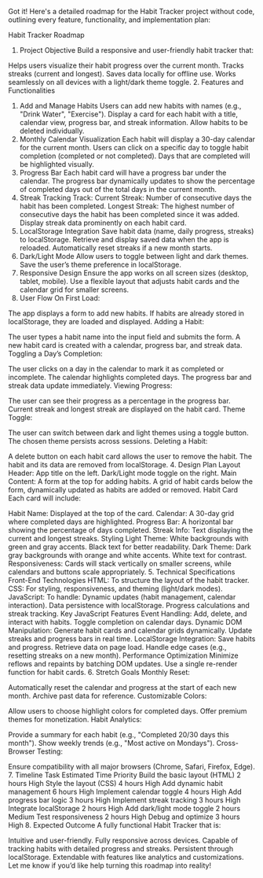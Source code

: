 
Got it! Here's a detailed roadmap for the Habit Tracker project without code, outlining every feature, functionality, and implementation plan:

Habit Tracker Roadmap
1. Project Objective
Build a responsive and user-friendly habit tracker that:

Helps users visualize their habit progress over the current month.
Tracks streaks (current and longest).
Saves data locally for offline use.
Works seamlessly on all devices with a light/dark theme toggle.
2. Features and Functionalities
1. Add and Manage Habits
Users can add new habits with names (e.g., "Drink Water", "Exercise").
Display a card for each habit with a title, calendar view, progress bar, and streak information.
Allow habits to be deleted individually.
2. Monthly Calendar Visualization
Each habit will display a 30-day calendar for the current month.
Users can click on a specific day to toggle habit completion (completed or not completed).
Days that are completed will be highlighted visually.
3. Progress Bar
Each habit card will have a progress bar under the calendar.
The progress bar dynamically updates to show the percentage of completed days out of the total days in the current month.
4. Streak Tracking
Track:
Current Streak: Number of consecutive days the habit has been completed.
Longest Streak: The highest number of consecutive days the habit has been completed since it was added.
Display streak data prominently on each habit card.
5. LocalStorage Integration
Save habit data (name, daily progress, streaks) to localStorage.
Retrieve and display saved data when the app is reloaded.
Automatically reset streaks if a new month starts.
6. Dark/Light Mode
Allow users to toggle between light and dark themes.
Save the user’s theme preference in localStorage.
7. Responsive Design
Ensure the app works on all screen sizes (desktop, tablet, mobile).
Use a flexible layout that adjusts habit cards and the calendar grid for smaller screens.
3. User Flow
On First Load:

The app displays a form to add new habits.
If habits are already stored in localStorage, they are loaded and displayed.
Adding a Habit:

The user types a habit name into the input field and submits the form.
A new habit card is created with a calendar, progress bar, and streak data.
Toggling a Day’s Completion:

The user clicks on a day in the calendar to mark it as completed or incomplete.
The calendar highlights completed days.
The progress bar and streak data update immediately.
Viewing Progress:

The user can see their progress as a percentage in the progress bar.
Current streak and longest streak are displayed on the habit card.
Theme Toggle:

The user can switch between dark and light themes using a toggle button.
The chosen theme persists across sessions.
Deleting a Habit:

A delete button on each habit card allows the user to remove the habit.
The habit and its data are removed from localStorage.
4. Design Plan
Layout
Header:
App title on the left.
Dark/Light mode toggle on the right.
Main Content:
A form at the top for adding habits.
A grid of habit cards below the form, dynamically updated as habits are added or removed.
Habit Card
Each card will include:

Habit Name: Displayed at the top of the card.
Calendar: A 30-day grid where completed days are highlighted.
Progress Bar: A horizontal bar showing the percentage of days completed.
Streak Info: Text displaying the current and longest streaks.
Styling
Light Theme:
White backgrounds with green and gray accents.
Black text for better readability.
Dark Theme:
Dark gray backgrounds with orange and white accents.
White text for contrast.
Responsiveness:
Cards will stack vertically on smaller screens, while calendars and buttons scale appropriately.
5. Technical Specifications
Front-End Technologies
HTML: To structure the layout of the habit tracker.
CSS: For styling, responsiveness, and theming (light/dark modes).
JavaScript: To handle:
Dynamic updates (habit management, calendar interaction).
Data persistence with localStorage.
Progress calculations and streak tracking.
Key JavaScript Features
Event Handling:
Add, delete, and interact with habits.
Toggle completion on calendar days.
Dynamic DOM Manipulation:
Generate habit cards and calendar grids dynamically.
Update streaks and progress bars in real time.
LocalStorage Integration:
Save habits and progress.
Retrieve data on page load.
Handle edge cases (e.g., resetting streaks on a new month).
Performance Optimization
Minimize reflows and repaints by batching DOM updates.
Use a single re-render function for habit cards.
6. Stretch Goals
Monthly Reset:

Automatically reset the calendar and progress at the start of each new month.
Archive past data for reference.
Customizable Colors:

Allow users to choose highlight colors for completed days.
Offer premium themes for monetization.
Habit Analytics:

Provide a summary for each habit (e.g., "Completed 20/30 days this month").
Show weekly trends (e.g., "Most active on Mondays").
Cross-Browser Testing:

Ensure compatibility with all major browsers (Chrome, Safari, Firefox, Edge).
7. Timeline
Task	Estimated Time	Priority
Build the basic layout (HTML)	2 hours	High
Style the layout (CSS)	4 hours	High
Add dynamic habit management	6 hours	High
Implement calendar toggle	4 hours	High
Add progress bar logic	3 hours	High
Implement streak tracking	3 hours	High
Integrate localStorage	2 hours	High
Add dark/light mode toggle	2 hours	Medium
Test responsiveness	2 hours	High
Debug and optimize	3 hours	High
8. Expected Outcome
A fully functional Habit Tracker that is:

Intuitive and user-friendly.
Fully responsive across devices.
Capable of tracking habits with detailed progress and streaks.
Persistent through localStorage.
Extendable with features like analytics and customizations.
Let me know if you’d like help turning this roadmap into reality!